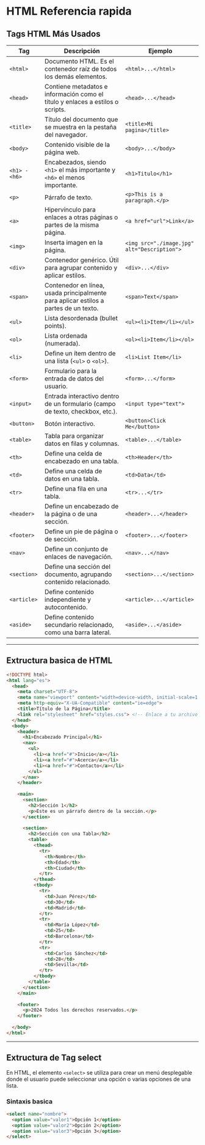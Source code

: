 # HTML Referencia rapida
## Tags HTML Más Usados

| Tag          | Descripción                                                                            | Ejemplo                                      |
|--------------|----------------------------------------------------------------------------------------|----------------------------------------------|
| `<html>`     | Documento HTML. Es el contenedor raíz de todos los demás elementos.                    | `<html>...</html>`                           |
| `<head>`     | Contiene metadatos e información como el título y enlaces a estilos o scripts.         | `<head>...</head>`                           |
| `<title>`    | Título del documento que se muestra en la pestaña del navegador.                       | `<title>Mi pagina</title>`                   |
| `<body>`     | Contenido visible de la página web.                                                    | `<body>...</body>`                           |
| `<h1> - <h6>`| Encabezados, siendo `<h1>` el más importante y `<h6>` el menos importante.             | `<h1>Titulo</h1>`                            |
| `<p>`        | Párrafo de texto.                                                                      | `<p>This is a paragraph.</p>`                |
| `<a>`        | Hipervínculo para enlaces a otras páginas o partes de la misma página.                 | `<a href="url">Link</a>`                     |
| `<img>`      | Inserta imagen en la página.                                                           | `<img src="./image.jpg" alt="Description">`  |
| `<div>`      | Contenedor genérico. Útil para agrupar contenido y aplicar estilos.                    | `<div>...</div>`                             |
| `<span>`     | Contenedor en línea, usada principalmente para aplicar estilos a partes de un texto.   | `<span>Text</span>`                          |
| `<ul>`       | Lista desordenada (bullet points).                                                     | `<ul><li>Item</li></ul>`                     |
| `<ol>`       | Lista ordenada (numerada).                                                             | `<ol><li>Item</li></ol>`                     |
| `<li>`       | Define un ítem dentro de una lista (`<ul>` o `<ol>`).                                  | `<li>List Item</li>`                         |
| `<form>`     | Formulario para la entrada de datos del usuario.                                       | `<form>...</form>`                           |
| `<input>`    | Entrada interactivo dentro de un formulario (campo de texto, checkbox, etc.).          | `<input type="text">`                        |
| `<button>`   | Botón interactivo.                                                                     | `<button>Click Me</button>`                  |
| `<table>`    | Tabla para organizar datos en filas y columnas.                                        | `<table>...</table>`                         |
| `<th>`       | Define una celda de encabezado en una tabla.                                           | `<th>Header</th>`                            |
| `<td>`       | Define una celda de datos en una tabla.                                                | `<td>Data</td>`                              |
| `<tr>`       | Define una fila en una tabla.                                                          | `<tr>...</tr>`                               |
| `<header>`   | Define un encabezado de la página o de una sección.                                    | `<header>...</header>`                       |
| `<footer>`   | Define un pie de página o de sección.                                                  | `<footer>...</footer>`                       |
| `<nav>`      | Define un conjunto de enlaces de navegación.                                           | `<nav>...</nav>`                             |
| `<section>`  | Define una sección del documento, agrupando contenido relacionado.                     | `<section>...</section>`                     |
| `<article>`  | Define contenido independiente y autocontenido.                                        | `<article>...</article>`                     |
| `<aside>`    | Define contenido secundario relacionado, como una barra lateral.                       | `<aside>...</aside>`                         |

---
## Extructura basica de HTML
```html
<!DOCTYPE html>
<html lang="es">
  <head>
    <meta charset="UTF-8">
    <meta name="viewport" content="width=device-width, initial-scale=1.0">
    <meta http-equiv="X-UA-Compatible" content="ie=edge">
    <title>Título de la Página</title>
    <link rel="stylesheet" href="styles.css"> <!-- Enlace a tu archivo CSS -->
  </head>
  <body>
    <header>
      <h1>Encabezado Principal</h1>
      <nav>
        <ul>
          <li><a href="#">Inicio</a></li>
          <li><a href="#">Acerca</a></li>
          <li><a href="#">Contacto</a></li>
        </ul>
      </nav>
    </header>
  
    <main>
      <section>
        <h2>Sección 1</h2>
        <p>Este es un párrafo dentro de la sección.</p>
      </section>
      
      <section>
        <h2>Sección con una Tabla</h2>
        <table>
          <thead>
            <tr>
              <th>Nombre</th>
              <th>Edad</th>
              <th>Ciudad</th>
            </tr>
          </thead>
          <tbody>
            <tr>
              <td>Juan Pérez</td>
              <td>30</td>
              <td>Madrid</td>
            </tr>
            <tr>
              <td>María López</td>
              <td>25</td>
              <td>Barcelona</td>
            </tr>
            <tr>
              <td>Carlos Sánchez</td>
              <td>28</td>
              <td>Sevilla</td>
            </tr>
          </tbody>
        </table>
      </section>
    </main>
  
    <footer>
      <p>2024 Todos los derechos reservados.</p>
    </footer>
  
  </body>
</html>
```
---
## Extructura de Tag select
En HTML, el elemento `<select>` se utiliza para crear un menú desplegable donde el usuario puede seleccionar una opción o varias opciones de una lista.
### Sintaxis basica
```html
<select name="nombre">
  <option value="valor1">Opción 1</option>
  <option value="valor2">Opción 2</option>
  <option value="valor3">Opción 3</option>
</select>
```
